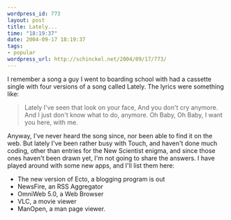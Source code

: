 ```yaml
--- 
wordpress_id: 773
layout: post
title: Lately...
time: "18:19:37"
date: 2004-09-17 18:19:37
tags: 
- popular
wordpress_url: http://schinckel.net/2004/09/17/773/
---
```

I remember a song a guy I went to boarding school with had a cassette single with four versions of a song called Lately. The lyrics were something like: 

> Lately I've seen that look on your face, And you don't cry anymore. And I just don't know what to do, anymore. Oh Baby, Oh Baby, I want you here, with me.

Anyway, I've never heard the song since, nor been able to find it on the web. But lately I've been rather busy with Touch, and haven't done much coding, other than entries for the New Scientist enigma, and since those ones haven't been drawn yet, I'm not going to share the answers. I have played around with some new apps, and I'll list them here: 

  * The new version of Ecto, a blogging program is out
  * NewsFire, an RSS Aggregator
  * OmniWeb 5.0, a Web Browser
  * VLC, a movie viewer
  * ManOpen, a man page viewer.
